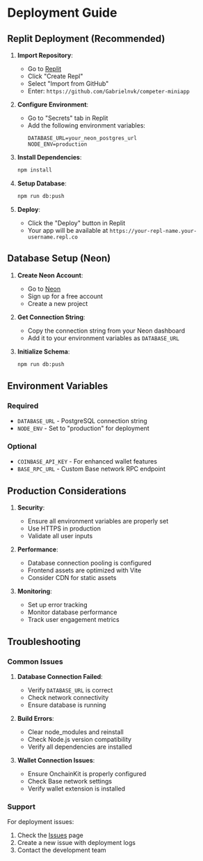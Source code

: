 # Deployment Guide

## Replit Deployment (Recommended)

1. **Import Repository**:
   - Go to [Replit](https://replit.com)
   - Click "Create Repl"
   - Select "Import from GitHub"
   - Enter: `https://github.com/Gabrielnvk/competer-miniapp`

2. **Configure Environment**:
   - Go to "Secrets" tab in Replit
   - Add the following environment variables:
     ```
     DATABASE_URL=your_neon_postgres_url
     NODE_ENV=production
     ```

3. **Install Dependencies**:
   ```bash
   npm install
   ```

4. **Setup Database**:
   ```bash
   npm run db:push
   ```

5. **Deploy**:
   - Click the "Deploy" button in Replit
   - Your app will be available at `https://your-repl-name.your-username.repl.co`

## Database Setup (Neon)

1. **Create Neon Account**:
   - Go to [Neon](https://neon.tech)
   - Sign up for a free account
   - Create a new project

2. **Get Connection String**:
   - Copy the connection string from your Neon dashboard
   - Add it to your environment variables as `DATABASE_URL`

3. **Initialize Schema**:
   ```bash
   npm run db:push
   ```

## Environment Variables

### Required
- `DATABASE_URL` - PostgreSQL connection string
- `NODE_ENV` - Set to "production" for deployment

### Optional
- `COINBASE_API_KEY` - For enhanced wallet features
- `BASE_RPC_URL` - Custom Base network RPC endpoint

## Production Considerations

1. **Security**:
   - Ensure all environment variables are properly set
   - Use HTTPS in production
   - Validate all user inputs

2. **Performance**:
   - Database connection pooling is configured
   - Frontend assets are optimized with Vite
   - Consider CDN for static assets

3. **Monitoring**:
   - Set up error tracking
   - Monitor database performance
   - Track user engagement metrics

## Troubleshooting

### Common Issues

1. **Database Connection Failed**:
   - Verify `DATABASE_URL` is correct
   - Check network connectivity
   - Ensure database is running

2. **Build Errors**:
   - Clear node_modules and reinstall
   - Check Node.js version compatibility
   - Verify all dependencies are installed

3. **Wallet Connection Issues**:
   - Ensure OnchainKit is properly configured
   - Check Base network settings
   - Verify wallet extension is installed

### Support

For deployment issues:
1. Check the [Issues](https://github.com/Gabrielnvk/competer-miniapp/issues) page
2. Create a new issue with deployment logs
3. Contact the development team